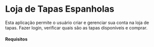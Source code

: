 # Loja de Tapas Espanholas

Esta aplicação permite o usuário criar e gerenciar sua conta na loja de tapas. Fazer login, verificar quais são as tapas disponíveis e comprar. 

#### Requisitos 
